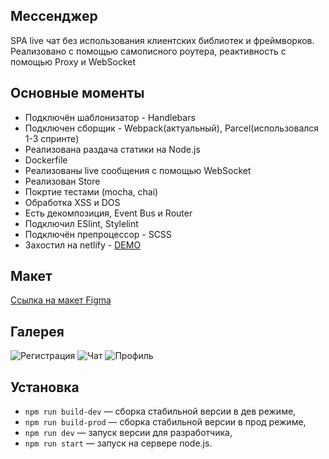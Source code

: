 ## Мессенджер

  SPA live чат без использования клиентских библиотек и фреймворков.
  Реализовано с помощью самописного роутера, реактивность с помощью Proxy и WebSocket 
  
## Основные моменты

- Подключён шаблонизатор - Handlebars
- Подключен сборщик - Webpack(актуальный), Parcel(использовался 1-3 спринте)
- Реализована раздача статики на Node.js
- Dockerfile
- Реализованы live сообщения с помощью WebSocket
- Реализован Store
- Покртие тестами (mocha, chai)
- Обработка XSS и DOS
- Есть декомпозиция, Event Bus и Router
- Подключил ESlint, Stylelint
- Подключён препроцессор - SCSS
- Захостил на netlify - [DEMO](https://spiffy-kheer-564f95.netlify.app/)

## Макет

[Ссылка на макет Figma](https://www.figma.com/file/24EUnEHGEDNLdOcxg7ULwV/Chat?node-id=1%3A103)

## Галерея
![Регистрация](https://ibb.co/g6hQrzj)
![Чат](https://ibb.co/vhHNGWR)
![Профиль](https://ibb.co/sy63GjS)

## Установка

- `npm run build-dev` — сборка стабильной версии в дев режиме,
- `npm run build-prod` — сборка стабильной версии в прод режиме,
- `npm run dev` — запуск версии для разработчика,
- `npm run start` — запуск на сервере node.js.
